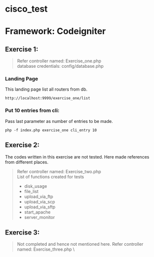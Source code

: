 # cisco_test

# Framework: Codeigniter

## Exercise 1:
> Refer controller named: Exercise_one.php \
> database credentials: config/database.php


### Landing Page
This landing page list all routers from db.

```
http://localhost:9999/exercise_one/list
```

### Put 10 entries from cli:
Pass last parameter as number of entries to be made.
```
php -f index.php exercise_one cli_entry 10
```

## Exercise 2:
The codes written in this exercise are not tested. Here made references from different places.

> Refer controller named: Exercise_two.php \
> List of functions created for tests
> - disk_usage
> - file_list
> - upload_via_ftp
> - upload_via_scp
> - upload_via_sftp
> - start_apache
> - server_monitor


## Exercise 3:

> Not completed and hence not mentioned here.
> Refer controller named: Exercise_three.php \